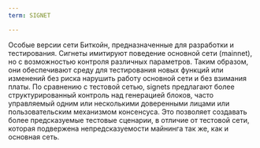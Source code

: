 ```yaml
---
term: SIGNET

---
```

Особые версии сети Биткойн, предназначенные для разработки и тестирования. Сигнеты имитируют поведение основной сети (mainnet), но с возможностью контроля различных параметров. Таким образом, они обеспечивают среду для тестирования новых функций или изменений без риска нарушить работу основной сети и без взимания платы. По сравнению с тестовой сетью, signets предлагают более структурированный контроль над генерацией блоков, часто управляемый одним или несколькими доверенными лицами или пользовательским механизмом консенсуса. Это позволяет создавать более предсказуемые тестовые сценарии, в отличие от тестовой сети, которая подвержена непредсказуемости майнинга так же, как и основная сеть.